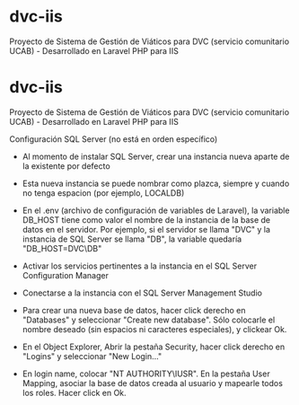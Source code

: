 # dvc-iis
Proyecto de Sistema de Gestión de Viáticos para DVC (servicio comunitario UCAB) - Desarrollado en Laravel PHP para IIS
# dvc-iis
Proyecto de Sistema de Gestión de Viáticos para DVC (servicio comunitario UCAB) - Desarrollado en Laravel PHP para IIS

Configuración SQL Server (no está en orden específico)
- Al momento de instalar SQL Server, crear una instancia nueva aparte de la existente por defecto
- Esta nueva instancia se puede nombrar como plazca, siempre y cuando no tenga espacion (por ejemplo, LOCALDB)
- En el .env (archivo de configuración de variables de Laravel), la variable DB_HOST tiene como valor el nombre de la instancia de la base de datos en el servidor. Por ejemplo, si el servidor se llama "DVC" y la instancia de SQL Server se llama "DB", la variable quedaría "DB_HOST=DVC\DB"
- Activar los servicios pertinentes a la instancia en el SQL Server Configuration Manager
- Conectarse a la instancia con el SQL Server Management Studio

- Para crear una nueva base de datos, hacer click derecho en "Databases" y seleccionar "Create new database". Sólo colocarle el nombre deseado (sin espacios ni caracteres especiales), y clickear Ok.
- En el Object Explorer, Abrir la pestaña Security, hacer click derecho en "Logins" y seleccionar "New Login..."
- En login name, colocar "NT AUTHORITY\IUSR". En la pestaña User Mapping, asociar la base de datos creada al usuario y mapearle todos los roles. Hacer click en Ok.
